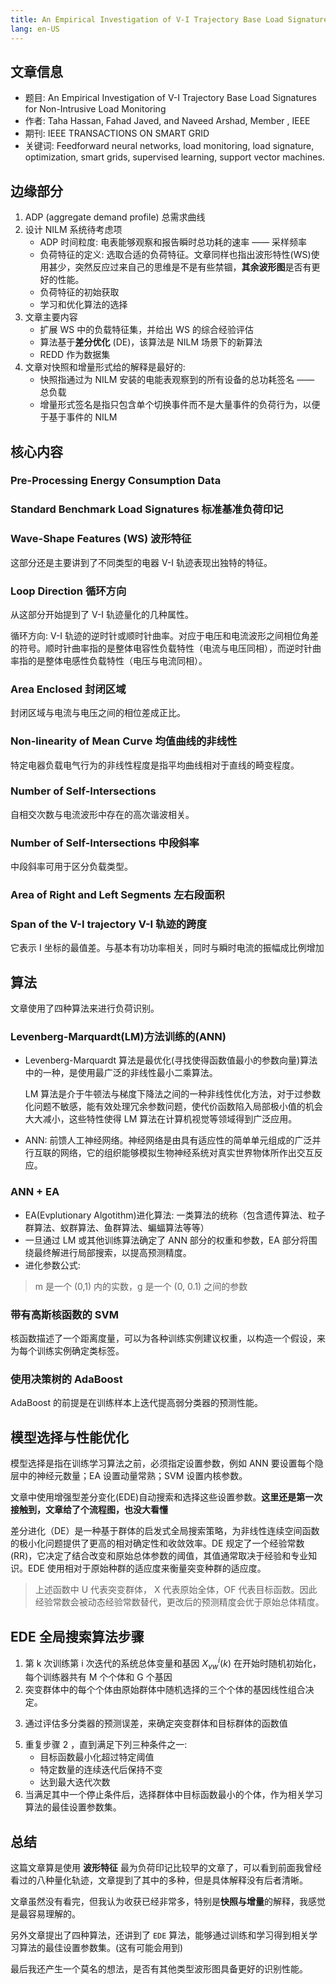 ```yaml
---
title: An Empirical Investigation of V-I Trajectory Base Load Signatures for Non-Intrusive Load Monitoring
lang: en-US
---
```


## 文章信息

- 题目: An Empirical Investigation of V-I Trajectory Base Load Signatures for Non-Intrusive Load Monitoring
- 作者: Taha Hassan, Fahad Javed, and Naveed Arshad, Member , IEEE
- 期刊: IEEE TRANSACTIONS ON SMART GRID
- 关键词: Feedforward neural networks, load monitoring, load signature, optimization, smart grids, supervised learning, support vector machines.

## 边缘部分

1. ADP (aggregate demand profile) 总需求曲线
2. 设计 NILM 系统待考虑项
   - ADP 时间粒度: 电表能够观察和报告瞬时总功耗的速率 —— 采样频率
   - 负荷特征的定义: 选取合适的负荷特征。文章同样也指出波形特性(WS)使用甚少，突然反应过来自己的思维是不是有些禁锢，**其余波形图**是否有更好的性能。
   - 负荷特征的初始获取
   - 学习和优化算法的选择
3. 文章主要内容
   - 扩展 WS 中的负载特征集，并给出 WS 的综合经验评估
   - 算法基于**差分优化** (DE)，该算法是 NILM 场景下的新算法
   - REDD 作为数据集
4. 文章对快照和增量形式给的解释是最好的:
   - 快照指通过为 NILM 安装的电能表观察到的所有设备的总功耗签名 —— 总负载
   - 增量形式签名是指只包含单个切换事件而不是大量事件的负荷行为，以便于基于事件的 NILM

## 核心内容

### Pre-Processing Energy Consumption Data

### Standard Benchmark Load Signatures 标准基准负荷印记

### Wave-Shape Features (WS) 波形特征

这部分还是主要讲到了不同类型的电器 V-I 轨迹表现出独特的特征。

### Loop Direction 循环方向

从这部分开始提到了 V-I 轨迹量化的几种属性。

循环方向: V-I 轨迹的逆时针或顺时针曲率。对应于电压和电流波形之间相位角差的符号。顺时针曲率指的是整体电容性负载特性（电流与电压同相），而逆时针曲率指的是整体电感性负载特性（电压与电流同相）。

### Area Enclosed 封闭区域

封闭区域与电流与电压之间的相位差成正比。

### Non-linearity of Mean Curve 均值曲线的非线性

特定电器负载电气行为的非线性程度是指平均曲线相对于直线的畸变程度。

### Number of Self-Intersections

自相交次数与电流波形中存在的高次谐波相关。

### Number of Self-Intersections 中段斜率

中段斜率可用于区分负载类型。

### Area of Right and Left Segments 左右段面积

### Span of the V-I trajectory V-I 轨迹的跨度

它表示 I 坐标的最值差。与基本有功功率相关，同时与瞬时电流的振幅成比例增加

## 算法

文章使用了四种算法来进行负荷识别。

### Levenberg-Marquardt(LM)方法训练的(ANN)

- Levenberg-Marquardt 算法是最优化(寻找使得函数值最小的参数向量)算法中的一种，是使用最广泛的非线性最小二乘算法。

  LM 算法是介于牛顿法与梯度下降法之间的一种非线性优化方法，对于过参数化问题不敏感，能有效处理冗余参数问题，使代价函数陷入局部极小值的机会大大减小，这些特性使得 LM 算法在计算机视觉等领域得到广泛应用。

- ANN: 前馈人工神经网络。神经网络是由具有适应性的简单单元组成的广泛并行互联的网络，它的组织能够模拟生物神经系统对真实世界物体所作出交互反应。

### ANN + EA

- EA(Evplutionary Algotithm)进化算法: 一类算法的统称（包含遗传算法、粒子群算法、蚁群算法、鱼群算法、蝙蝠算法等等）
- 一旦通过 LM 或其他训练算法确定了 ANN 部分的权重和参数，EA 部分将围绕最终解进行局部搜索，以提高预测精度。
- 进化参数公式:

<template>
  <img :src="$withBase('/images/0317ea.png')" alt="叠加原理">
</template>

> m 是一个 (0,1) 内的实数，g 是一个 (0, 0.1) 之间的参数

### 带有高斯核函数的 SVM

核函数描述了一个距离度量，可以为各种训练实例建议权重，以构造一个假设，来为每个训练实例确定类标签。

### 使用决策树的 AdaBoost

AdaBoost 的前提是在训练样本上迭代提高弱分类器的预测性能。

## 模型选择与性能优化

模型选择是指在训练学习算法之前，必须指定设置参数，例如 ANN 要设置每个隐层中的神经元数量；EA 设置动量常熟；SVM 设置内核参数。

文章中使用增强型差分变化(EDE)自动搜索和选择这些设置参数。**这里还是第一次接触到，文章给了个流程图，也没大看懂**

<template>
  <img :src="$withBase('/images/0317ede.png')" alt="叠加原理">
</template>

差分进化（DE）是一种基于群体的启发式全局搜索策略，为非线性连续空间函数的极小化问题提供了更高的相对确定性和收敛效率。DE 规定了一个经验常数(RR)，它决定了结合改变和原始总体参数的阈值，其值通常取决于经验和专业知识。EDE 使用相对于原始种群的适应度来衡量突变种群的适应度。

<template>
   <img :src="$withBase('/images/0317ede-mutant.png')" alt="叠加原理">
</template>

> 上述函数中 U 代表突变群体， X 代表原始全体，OF 代表目标函数。因此经验常数会被动态经验常数替代，更改后的预测精度会优于原始总体精度。

## EDE 全局搜索算法步骤

1. 第 k 次训练第 i 次迭代的系统总体变量和基因 $X^i_{vw}(k)$ 在开始时随机初始化，每个训练器共有 M 个个体和 G 个基因
2. 突变群体中的每个个体由原始群体中随机选择的三个个体的基因线性组合决定。

<template>
   <img :src="$withBase('/images/0317ede-2.png')" alt="叠加原理">
</template>

3. 通过评估多分类器的预测误差，来确定突变群体和目标群体的函数值

<template>
   <img :src="$withBase('/images/0317ede-4.png')" alt="叠加原理">
</template>

5. 重复步骤 2 ，直到满足下列三种条件之一:
   - 目标函数最小化超过特定阈值
   - 特定数量的连续迭代后保持不变
   - 达到最大迭代次数
6. 当满足其中一个停止条件后，选择群体中目标函数最小的个体，作为相关学习算法的最佳设置参数集。

## 总结

这篇文章算是使用 **波形特征** 最为负荷印记比较早的文章了，可以看到前面我曾经看过的八种量化轨迹，文章提到了其中的多种，但是具体解释没有后者清晰。

文章虽然没有看完，但我认为收获已经非常多，特别是**快照与增量**的解释，我感觉是最容易理解的。

另外文章提出了四种算法，还讲到了 `EDE` 算法，能够通过训练和学习得到相关学习算法的最佳设置参数集。(这有可能会用到)

最后我还产生一个莫名的想法，是否有其他类型波形图具备更好的识别性能。
